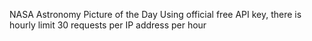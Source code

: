 NASA Astronomy Picture of the Day
Using official free API key, there is hourly limit 30 requests per IP address per hour
